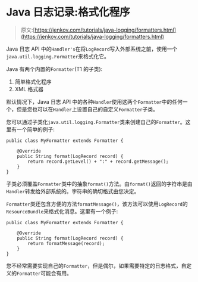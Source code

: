 # Java 日志记录:格式化程序

> 原文:[https://jenkov.com/tutorials/java-logging/formatters.html](https://jenkov.com/tutorials/java-logging/formatters.html)

Java 日志 API 中的`Handler's`在将`LogRecord`写入外部系统之前，使用一个`java.util.logging.Formatter`来格式化它。

Java 有两个内置的`Formatter`(T1 的子类):

1.  简单格式化程序
2.  XML 格式器

默认情况下，Java 日志 API 中的各种`Handler`使用这两个`Formatter`中的任何一个，但是您也可以在`Handler`上设置自己的自定义`Formatter`子类。

您可以通过子类化`java.util.logging.Formatter`类来创建自己的`Formatter`。这里有一个简单的例子:

```
public class MyFormatter extends Formatter {

    @Override
    public String format(LogRecord record) {
        return record.getLevel() + ":" + record.getMessage();
    }
}

```

子类必须覆盖`Formatter`类中的抽象`format()`方法。由`format()`返回的字符串是由`Handler`转发给外部系统的。字符串的确切格式由您决定。

`Formatter`类还包含方便的方法`formatMessage()`，该方法可以使用`LogRecord`的`ResourceBundle`来格式化消息。这里有一个例子:

```
public class MyFormatter extends Formatter {

    @Override
    public String format(LogRecord record) {
        return formatMessage(record);
    }
}

```

您不经常需要实现自己的`Formatter`，但是偶尔，如果需要特定的日志格式，自定义的`Formatter`可能会有用。